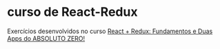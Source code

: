 <h1>curso de React-Redux</h1>

Exercícios desenvolvidos no curso <a href="https://www.udemy.com/react-redux-pt/?src=sac&kw=react%20%2B%20redux%3A%20f">React + Redux: Fundamentos e Duas Apps do ABSOLUTO ZERO!</a> 
